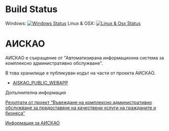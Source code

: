 # Build Status
Windows: [![Windows Status](http://img.shields.io/appveyor/ci/vgvassilev/aiskao.svg?style=flat-square)](https://ci.appveyor.com/project/vgvassilev/aiskao)  Linux & OSX: [![Linux & Osx Status](https://api.travis-ci.org/vgvassilev/AISKAO.svg)](https://travis-ci.org/vgvassilev/AISKAO)

# АИСКАО

АИСКАО е съкращение от "Автоматизирана информационна система за комплексно административно обслужване".

В това хранилище е публикуван кодът на части от проекта АИСКАО.

- [AISKAO_PUBLIC_WEBAPP](AISKAO_PUBLIC_WEBAPP#readme)

Допълнителна информация

[Резултати от проект “Въвеждане на комплексно административно обслужване за предоставяне на качествени услуги на гражданите и бизнеса“](http://www.strategy.bg/Publications/View.aspx?lang=bg-BG&categoryId=&Id=173&y=&m=&d=)

[Информация за АИСКАО](http://www.opac.government.bg/bg/topical/news/view/528)

